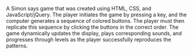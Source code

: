 A Simon says game that was created using HTML, CSS, and JavaScript/jQuery. The player initiates the game by pressing a key, and the computer generates a sequence of colored buttons. The player must then replicate this sequence by clicking the buttons in the correct order. The game dynamically updates the display, plays corresponding sounds, and progresses through levels as the player successfully reproduces the patterns. 
